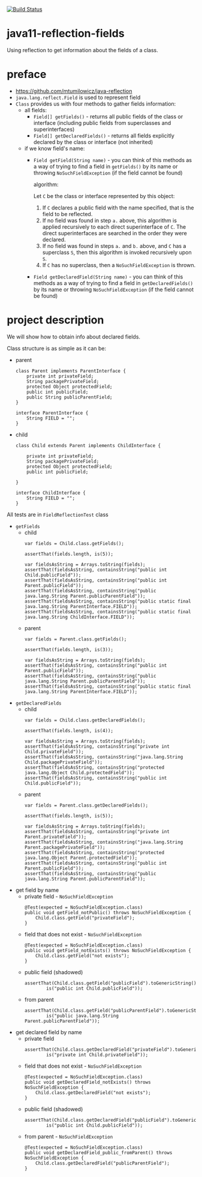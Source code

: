 [![Build Status](https://travis-ci.com/mtumilowicz/java11-reflection-fields.svg?branch=master)](https://travis-ci.com/mtumilowicz/java11-reflection-fields)

# java11-reflection-fields
Using reflection to get information about the fields of a class.

# preface
* https://github.com/mtumilowicz/java-reflection
* `java.lang.reflect.Field` is used to represent field
* `Class` provides us with four methods to gather
fields information:
    * all fields:
        * `Field[] getFields()` - returns all public fields 
            of the class or interface (including public fields
            from superclasses and superinterfaces)
        * `Field[] getDeclaredFields()` - returns 
            all fields explicitly declared by the class or interface 
            (not inherited)
    * if we know field's name:
        * `Field getField(String name)` - you can think
            of this methods as a way of trying to find a field in `getFields()`
            by its name or throwing `NoSuchFieldException` (if the field
            cannot be found)
            
            algorithm:
            
            Let `C` be the class or interface represented by this object:
            1. If `C` declares a public field with the name specified, that is the
            field to be reflected.
            1. If no field was found in step `a.` above, this algorithm is applied
            recursively to each direct superinterface of `C`. The direct
            superinterfaces are searched in the order they were declared.
            1. If no field was found in steps `a.` and `b.` above, and `C` has a
            superclass `S`, then this algorithm is invoked recursively upon `S`.
            1. If `C` has no superclass, then a `NoSuchFieldException`
            is thrown.
            
        * `Field getDeclaredField(String name)` - you can think
            of this methods as a way of trying to find a field in 
            `getDeclaredFields()` by its name or throwing 
            `NoSuchFieldException` (if the field cannot be found)
# project description
We will show how to obtain info about declared fields.

Class structure is as simple as it can be:
* parent
    ```
    class Parent implements ParentInterface {
        private int privateField;
        String packagePrivateField;
        protected Object protectedField;
        public int publicField;
        public String publicParentField;
    }
    
    interface ParentInterface {
        String FIELD = "";
    }
    ```
* child
    ```
    class Child extends Parent implements ChildInterface {
        
        private int privateField;
        String packagePrivateField;
        protected Object protectedField;
        public int publicField;
        
    }
    
    interface ChildInterface {
        String FIELD = "";
    }
    ```

All tests are in `FieldReflectionTest` class
* `getFields`
    * child
        ```
        var fields = Child.class.getFields();

        assertThat(fields.length, is(5));

        var fieldsAsString = Arrays.toString(fields);
        assertThat(fieldsAsString, containsString("public int Child.publicField"));
        assertThat(fieldsAsString, containsString("public int Parent.publicField"));
        assertThat(fieldsAsString, containsString("public java.lang.String Parent.publicParentField"));
        assertThat(fieldsAsString, containsString("public static final java.lang.String ParentInterface.FIELD"));
        assertThat(fieldsAsString, containsString("public static final java.lang.String ChildInterface.FIELD"));
        ```
    * parent
        ```
        var fields = Parent.class.getFields();

        assertThat(fields.length, is(3));

        var fieldsAsString = Arrays.toString(fields);
        assertThat(fieldsAsString, containsString("public int Parent.publicField"));
        assertThat(fieldsAsString, containsString("public java.lang.String Parent.publicParentField"));
        assertThat(fieldsAsString, containsString("public static final java.lang.String ParentInterface.FIELD"));
        ```
* `getDeclaredFields`
    * child
        ```
        var fields = Child.class.getDeclaredFields();
        
        assertThat(fields.length, is(4));
        
        var fieldsAsString = Arrays.toString(fields);
        assertThat(fieldsAsString, containsString("private int Child.privateField"));
        assertThat(fieldsAsString, containsString("java.lang.String Child.packagePrivateField"));
        assertThat(fieldsAsString, containsString("protected java.lang.Object Child.protectedField"));
        assertThat(fieldsAsString, containsString("public int Child.publicField"));
        ```
    * parent
        ```
        var fields = Parent.class.getDeclaredFields();

        assertThat(fields.length, is(5));

        var fieldsAsString = Arrays.toString(fields);
        assertThat(fieldsAsString, containsString("private int Parent.privateField"));
        assertThat(fieldsAsString, containsString("java.lang.String Parent.packagePrivateField"));
        assertThat(fieldsAsString, containsString("protected java.lang.Object Parent.protectedField"));
        assertThat(fieldsAsString, containsString("public int Parent.publicField"));
        assertThat(fieldsAsString, containsString("public java.lang.String Parent.publicParentField"));
        ```
* get field by name
    * private field - `NoSuchFieldException`
        ```
        @Test(expected = NoSuchFieldException.class)
        public void getField_notPublic() throws NoSuchFieldException {
            Child.class.getField("privateField");
        }
        ```
    * field that does not exist - `NoSuchFieldException`
        ```
        @Test(expected = NoSuchFieldException.class)
        public void getField_notExists() throws NoSuchFieldException {
            Child.class.getField("not exists");
        }
        ```
    * public field (shadowed)
        ```
        assertThat(Child.class.getField("publicField").toGenericString(), 
                is("public int Child.publicField"));
        ```
    * from parent
        ```
        assertThat(Child.class.getField("publicParentField").toGenericString(), 
                is("public java.lang.String Parent.publicParentField"));
        ```
* get declared field by name
    * private field
        ```
        assertThat(Child.class.getDeclaredField("privateField").toGenericString(), 
                is("private int Child.privateField"));
        ```
    * field that does not exist - `NoSuchFieldException`
        ```
        @Test(expected = NoSuchFieldException.class)
        public void getDeclaredField_notExists() throws NoSuchFieldException {
            Child.class.getDeclaredField("not exists");
        }
        ```
    * public field (shadowed)
        ```
        assertThat(Child.class.getDeclaredField("publicField").toGenericString(),
                is("public int Child.publicField"));
        ```
    * from parent - `NoSuchFieldException`
        ```
        @Test(expected = NoSuchFieldException.class)
        public void getDeclaredField_public_fromParent() throws NoSuchFieldException {
            Child.class.getDeclaredField("publicParentField");
        }
        ```

